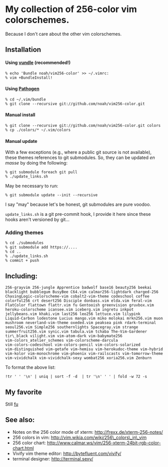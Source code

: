 # My collection of 256-color vim colorschemes.
Because I don't care about the other vim colorschemes.

## Installation

#### Using [vundle](https://github.com/gmarik/vundle/) (**recommended!**)

    % echo 'Bundle noah/vim256-color' >> ~/.vimrc:
    % vim +BundleInstall!

#### Using [Pathogen](http://www.vim.org/scripts/script.php?script_id=2332)

    % cd ~/.vim/bundle
    % git clone --recursive git://github.com/noah/vim256-color.git

#### Manual install

    % git clone --recursive git://github.com/noah/vim256-color.git colors
    % cp ./colors/* ~/.vim/colors

#### Manual update

With a few exceptions (e.g., where a public git source is not
available), these themes references to git submodules.  So, they can be
updated *en masse* by doing the following:

    % git submodule foreach git pull
    % ./update_links.sh

May be necessary to run:

    % git submodule update --init --recursive

I say "may" because let's be honest, git submodules are pure voodoo.

`update_links.sh` is a git pre-commit hook, I provide it here since
these hooks aren't versioned by git...

### Adding themes

    % cd ./submodules
    % git submodule add https://....
    % cd ..
    % ./update_links.sh
    % commit + push

## Including:

```
256-grayvim 256-jungle Apprentice badwolf base16 beauty256 beekai 
blacklight bubblegum BusyBee C64.vim calmar256-lightdark charged-256 
ChasingLogic-colorscheme-vim cobalt2-vim-theme codeschool coffee 
colorful256 crt desert256 Disciple donbass.vim elda.vim feral-vim 
FlatColor flattown flattr.vim fu Gentooish greenvision gruvbox.vim 
heroku-colorscheme icansee.vim iceberg.vim ingretu inkpot 
jellybeans.vim khaki.vim last256 leo256 lettuce.vim lilypink 
Liquid-Carbon lodestone Lucius mango.vim miko molokai mrkn256.vim muon 
mushroom neverland-vim-theme oxeded.vim peaksea pink rdark-terminal 
seoul256.vim Simple256 southernlights Spacegray.vim strange 
summerfruit256.vim synic.vim tabula.vim tchaba The-Vim-Gardener 
tir\_black vilight.vim vim-atom-dark vim-babymate256 
vim-colors_atelier_schemes vim-colorscheme-darcula 
vim-colors-codeschool vim-colors-pencil vim-colors-solarized 
vim-distinguished vim-getafe vim-hemisu vim-herokudoc-theme vim-hybrid 
vim-kolor vim-monochrome vim-phoenix vim-railscasts vim-tomorrow-theme 
vim-vividchalk vim-vividchalk-sexy wombat256 xoria256.vim Zenburn 
```


To format the above list:

    !tr ' ' '\n' | uniq | sort -f -d  | tr '\n' ' ' | fold -w 72 -s


## My favorite

Still [fu](https://aaron-mueller.de/blog/the-most-awesome-colorscheme-for-vim)

## See also: 

* Notes on the 256 color mode of xterm: http://frexx.de/xterm-256-notes/
* 256 colors in vim: http://vim.wikia.com/wiki/256\_colors\_in\_vim
* 256 color chart: http://www.calmar.ws/vim/256-xterm-24bit-rgb-color-chart.html
* Vivify vim theme editor: http://bytefluent.com/vivify/
* terminal designer: http://terminal.sexy/
